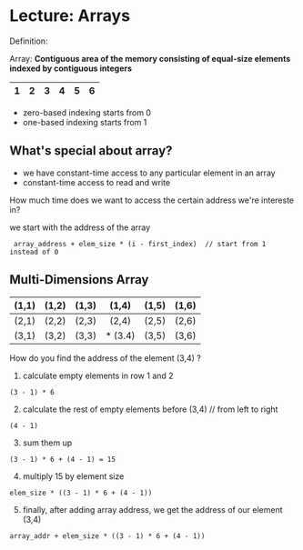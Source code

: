 # Lecture: Arrays
Definition: 

Array: **Contiguous area of the memory consisting of equal-size elements indexed by contiguous integers**

|1 |2 |3 |4 |5 |6 |
|-|-|-|-|-|-|

   + zero-based indexing starts from 0
   + one-based indexing starts from 1

## What's special about array?
   + we have constant-time access to any particular element in an array
   + constant-time access to read and write
   
How much time does we want to access the certain address we're intereste in?

we start with the address of the array

``` array_address + elem_size * (i - first_index)  // start from 1 instead of 0```
## Multi-Dimensions Array

 |(1,1) |(1,2) |(1,3) |(1,4) |(1,5) |(1,6)|
 |:---:|:---:|:---:|:---:|:---:|:---:|
 | (2,1)|(2,2) |(2,3) |(2,4) | (2,5)|(2,6) |
 |(3,1) |(3,2) |(3,3) | * (3.4)|(3,5) |(3,6) |
 
How do you find the address of the element (3,4) ?
 
1. calculate empty elements in row 1 and 2
```
(3 - 1) * 6
```
2. calculate the rest of empty elements before (3,4) // from left to right
```
(4 - 1)
```
3. sum them up
```
(3 - 1) * 6 + (4 - 1) = 15
```
4. multiply 15 by element size
```
elem_size * ((3 - 1) * 6 + (4 - 1))
```
5. finally, after adding array address, we get the address of our element (3,4)
```
array_addr + elem_size * ((3 - 1) * 6 + (4 - 1))
```
